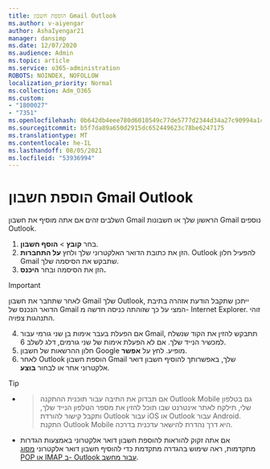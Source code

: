 ```yaml
---
title: הוספת חשבון Gmail Outlook
ms.author: v-aiyengar
author: AshaIyengar21
manager: dansimp
ms.date: 12/07/2020
ms.audience: Admin
ms.topic: article
ms.service: o365-administration
ROBOTS: NOINDEX, NOFOLLOW
localization_priority: Normal
ms.collection: Adm_O365
ms.custom:
- "1800027"
- "7351"
ms.openlocfilehash: 0b642db4eee780d6010549c77de5777d2344d34a27c90994a1c7759bdd9ffc07
ms.sourcegitcommit: b5f7da89a650d2915dc652449623c78be6247175
ms.translationtype: MT
ms.contentlocale: he-IL
ms.lasthandoff: 08/05/2021
ms.locfileid: "53936994"
---
```

# <a name="add-a-gmail-account-to-outlook"></a>הוספת חשבון Gmail Outlook

השלבים זהים אם אתה מוסיף את חשבון Gmail הראשון שלך או חשבונות Gmail נוספים Outlook.

1. בחר **קובץ**  >  **הוסף חשבון**.
1. הזן את כתובת הדואר האלקטרוני שלך ולחץ **על התחברות**. Outlook להפעיל חלון Gmail שתבקש את הסיסמה שלך. 
1. הזן את הסיסמה ובחר **היכנס.**
> [!IMPORTANT]
> לאחר שתחבר את חשבון Gmail שלך Outlook, ייתכן שתקבל הודעת אזהרה בתיבת הדואר הנכנס של Gmail המצי על כך שזוהתה כניסה חדשה מ- Internet Explorer. זוהי התנהגות צפויה.
4. אם הפעלת בעבר אימות בן שני גורמי עבור Gmail, תתבקש להזין את הקוד שנשלח למכשיר הנייד שלך. אם לא הפעלת אימות של שני גורמים, דלג לשלב 6.
1. חלון ההרשאות של חשבון Google מופיע. לחץ על **אפשר**.
1. לאחר Outlook הוספת חשבון Gmail שלך, באפשרותך להוסיף חשבון דואר אלקטרוני אחר או לבחור **בוצע**.
> [!TIP]
- > אם תבדוק את התיבה עבור תוכנית ההתקנה Outlook Mobile גם בטלפון שלי, תילקח לאתר אינטרנט שבו תוכל להזין את מספר הטלפון הנייד שלך, ותקבל קישור להורדת Outlook עבור iOS או Outlook עבור Android. התקנת Outlook Mobile היא דרך נהדרת להישאר עדכנית בדרכה.
- אם אתה זקוק להוראות להוספת חשבון דואר אלקטרוני באמצעות הגדרות מתקדמות, ראה שימוש בהגדרה מתקדמת כדי להוסיף חשבון דואר אלקטרוני [מסוג POP או IMAP ב- Outlook עבור מחשב](https://support.microsoft.com/office/change-or-update-email-account-settings-in-outlook-for-windows-560a9065-3c3a-4ec5-a24f-cdb9a8d622a2#bkmk_advanced).
